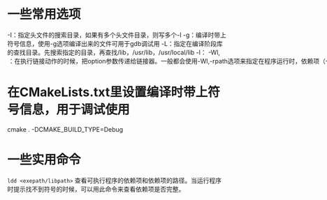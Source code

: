 # 一些常用选项
-I：指定头文件的搜索目录，如果有多个头文件目录，则写多个-I
-g：编译时带上符号信息，使用-g选项编译出来的文件可用于gdb调试用
-L：指定在编译阶段库的查找目录。先搜索指定的目录，再查找/lib，/usr/lib，/usr/local/lib
-l：
-Wl,<option>：在执行链接动作的时候，把option参数传递给链接器。一般都会使用-Wl,-rpath选项来指定在程序运行时，依赖项（一般都是库文件）的搜索目录，注意，通过-Wl,-rpath所指定的目录和依赖项文件必须存在。

# 在CMakeLists.txt里设置编译时带上符号信息，用于调试使用
cmake . -DCMAKE_BUILD_TYPE=Debug

# 一些实用命令
`ldd <exepath/libpath>`
查看可执行程序的依赖项和依赖项的路径。当运行程序时提示找不到符号的时候，可以用此命令来查看依赖项是否完整。


